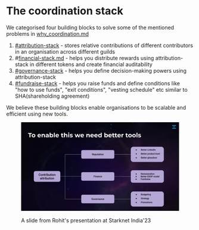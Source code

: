 # The coordination stack

We categorised four building blocks to solve some of the mentioned problems in [why\_coordination.md](../../why\_coordination.md "mention")

1. [#attribution-stack](./#attribution-stack "mention") - stores relative contributions of different contributors in an organisation across different guilds
2. \#[financial-stack.md](financial-stack.md "mention") - helps you distribute rewards using attribution-stack in different tokens and create financial auditability
3. [#governance-stack](./#governance-stack "mention") - helps you define decision-making powers using attribution-stack
4. [#fundraise-stack](./#fundraise-stack "mention") - helps you raise funds and define conditions like "how to use funds", "exit conditions", "vesting schedule" etc similar to SHA(shareholding agreement)

We believe these building blocks enable organisations to be scalable and efficient using new tools.

<figure><img src="../../.gitbook/assets/image.png" alt=""><figcaption><p>A slide from Rohit's presentation at Starknet India'23</p></figcaption></figure>

